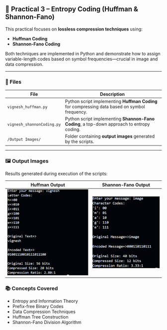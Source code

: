 

## 📁 Practical 3 – Entropy Coding (Huffman & Shannon-Fano)

This practical focuses on **lossless compression techniques** using:

* **Huffman Coding**
* **Shannon-Fano Coding**

Both techniques are implemented in Python and demonstrate how to assign variable-length codes based on symbol frequencies—crucial in image and data compression.

---

### 📄 Files

| File                       | Description                                                                                   |
| -------------------------- | --------------------------------------------------------------------------------------------- |
| `vignesh_huffman.py`       | Python script implementing **Huffman Coding** for compressing data based on symbol frequency. |
| `vignesh_shannonCoding.py` | Python script implementing **Shannon-Fano Coding**, a top-down approach to entropy coding.    |
| `/Output Images/`          | Folder containing **output images** generated by the scripts.          |

---

### 🖼️ Output Images

Results generated during execution of the scripts:


| Huffman Output                                   | Shannon-Fano Output                                    |
|--------------------------------------------------|--------------------------------------------------------|
| ![Huffman](./Output%20Images/Output_Huffman.png) | ![Shannon](./Output%20Images/Output_shannonCoding.png) |


### 📚 Concepts Covered

* Entropy and Information Theory
* Prefix-free Binary Codes
* Data Compression Techniques
* Huffman Tree Construction
* Shannon-Fano Division Algorithm



